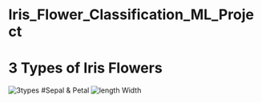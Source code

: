 # Iris_Flower_Classification_ML_Project
# 3 Types of Iris Flowers
![3types](https://github.com/user-attachments/assets/3aa260c0-5004-49b5-8f39-fe234b623503)
#Sepal & Petal 
![length Width](https://github.com/user-attachments/assets/c86cc3f9-6b76-4cab-bacd-a381968c8a04)
